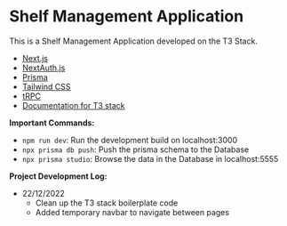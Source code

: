 # Shelf Management Application

This is a Shelf Management Application developed on the T3 Stack.

- [Next.js](https://nextjs.org)
- [NextAuth.js](https://next-auth.js.org)
- [Prisma](https://prisma.io)
- [Tailwind CSS](https://tailwindcss.com)
- [tRPC](https://trpc.io)
- [Documentation for T3 stack](https://create.t3.gg/)

**Important Commands:**

- `npm run dev`: Run the development build on localhost:3000
- `npx prisma db push`: Push the prisma schema to the Database
- `npx prisma studio`: Browse the data in the Database in localhost:5555

**Project Development Log:**

- 22/12/2022
  - Clean up the T3 stack boilerplate code
  - Added temporary navbar to navigate between pages
